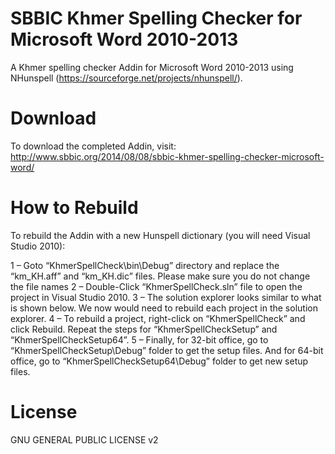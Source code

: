 SBBIC Khmer Spelling Checker for Microsoft Word 2010-2013
=========================================================

A Khmer spelling checker Addin for Microsoft Word 2010-2013 using NHunspell (https://sourceforge.net/projects/nhunspell/).

Download
========
To download the completed Addin, visit: http://www.sbbic.org/2014/08/08/sbbic-khmer-spelling-checker-microsoft-word/

How to Rebuild
==============
To rebuild the Addin with a new Hunspell dictionary (you will need Visual Studio 2010):

1 – Goto “KhmerSpellCheck\bin\Debug” directory and replace the “km_KH.aff” and “km_KH.dic” files. Please make sure you do not change the file names
2 – Double-Click “KhmerSpellCheck.sln” file to open the project in Visual Studio 2010.
3 – The solution explorer looks similar to what is shown below. We now would need to rebuild each project in the solution explorer.
4 – To rebuild a project, right-click on “KhmerSpellCheck” and click Rebuild. Repeat the steps for “KhmerSpellCheckSetup” and “KhmerSpellCheckSetup64”.
5 – Finally, for 32-bit office, go to “KhmerSpellCheckSetup\Debug” folder to get the setup files. And for 64-bit office, go to “KhmerSpellCheckSetup64\Debug” folder to get new setup files.

License
=======
GNU GENERAL PUBLIC LICENSE v2
